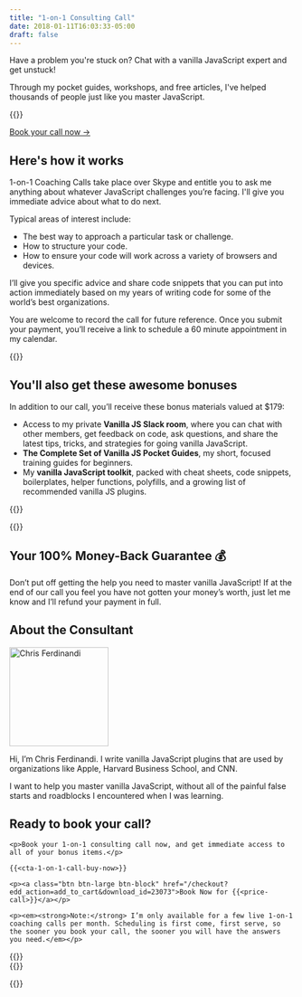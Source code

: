 ```yaml
---
title: "1-on-1 Consulting Call"
date: 2018-01-11T16:03:33-05:00
draft: false
---
```


Have a problem you're stuck on? Chat with a vanilla JavaScript expert and get unstuck!

Through my pocket guides, workshops, and free articles, I've helped thousands of people just like you master JavaScript.

{{<cta-1-on-1-call>}}

<a class="btn" href="#ready-to-buy">Book your call now &rarr;</a>

## Here's how it works

1-on-1 Coaching Calls take place over Skype and entitle you to ask me anything about whatever JavaScript challenges you’re facing. I'll give you immediate advice about what to do next.

Typical areas of interest include:

- The best way to approach a particular task or challenge.
- How to structure your code.
- How to ensure your code will work across a variety of browsers and devices.

I’ll give you specific advice and share code snippets that you can put into action immediately based on my years of writing code for some of the world’s best organizations.

You are welcome to record the call for future reference. Once you submit your payment, you’ll receive a link to schedule a 60 minute appointment in my calendar.

<div class="padding-top-large padding-bottom-large">{{<testimonial-alex-muraro photo>}}</div>

## You'll also get these awesome bonuses

In addition to our call, you’ll receive these bonus materials valued at $179:

- Access to my private **Vanilla JS Slack room**, where you can chat with other members, get feedback on code, ask questions, and share the latest tips, tricks, and strategies for going vanilla JavaScript.
- **The Complete Set of Vanilla JS Pocket Guides**, my short, focused training guides for beginners.
- My **vanilla JavaScript toolkit**, packed with cheat sheets, code snippets, boilerplates, helper functions, polyfills, and a growing list of recommended vanilla JS plugins.

{{<bonuses-special>}}

<div class="padding-top-large padding-bottom-large">{{<testimonial-patricia-parker photo>}}</div>

## Your 100% Money-Back Guarantee &#x1f4b0;

Don’t put off getting the help you need to master vanilla JavaScript! If at the end of our call you feel you have not gotten your money’s worth, just let me know and I’ll refund your payment in full.

## About the Consultant

<div class="clearfix margin-bottom"><img src="/img/chris-ferdinandi-high-res.jpg" alt="Chris Ferdinandi" width="175" height="175" class="img-circle alignleft margin-bottom">

Hi, I’m Chris Ferdinandi. I write vanilla JavaScript plugins that are used by organizations like Apple, Harvard Business School, and CNN.

I want to help you master vanilla JavaScript, without all of the painful false starts and roadblocks I encountered when I was learning.</div>

<div class="callout" id="ready-to-buy">
	<h2>Ready to book your call?</h2>

	<p>Book your 1-on-1 consulting call now, and get immediate access to all of your bonus items.</p>

	{{<cta-1-on-1-call-buy-now>}}

	<p><a class="btn btn-large btn-block" href="/checkout?edd_action=add_to_cart&download_id=23073">Book Now for {{<price-call>}}</a></p>

	<p><em><strong>Note:</strong> I’m only available for a few live 1-on-1 coaching calls per month. Scheduling is first come, first serve, so the sooner you book your call, the sooner you will have the answers you need.</em></p>
</div>

<div class="padding-top-large padding-bottom">{{<testimonial-kabolobari photo>}}</div>

<div class="padding-bottom-large">{{<testimonial-mojtaba-seyedi photo>}}</div>

{{<not-ready-yet>}}